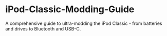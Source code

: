 # iPod-Classic-Modding-Guide
A comprehensive guide to ultra-modding the iPod Classic - from batteries and drives to Bluetooth and USB-C.
